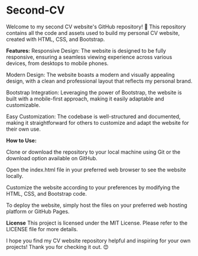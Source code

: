 # Second-CV
Welcome to my second CV website's GitHub repository! 🌟 This repository contains all the code and assets used to build my personal CV website, created with HTML, CSS, and Bootstrap.

**Features:**
Responsive Design: The website is designed to be fully responsive, ensuring a seamless viewing experience across various devices, from desktops to mobile phones.

Modern Design: The website boasts a modern and visually appealing design, with a clean and professional layout that reflects my personal brand.

Bootstrap Integration: Leveraging the power of Bootstrap, the website is built with a mobile-first approach, making it easily adaptable and customizable.

Easy Customization: The codebase is well-structured and documented, making it straightforward for others to customize and adapt the website for their own use.

**How to Use:**

Clone or download the repository to your local machine using Git or the download option available on GitHub.

Open the index.html file in your preferred web browser to see the website locally.

Customize the website according to your preferences by modifying the HTML, CSS, and Bootstrap code.

To deploy the website, simply host the files on your preferred web hosting platform or GitHub Pages.

**License**
This project is licensed under the MIT License. Please refer to the LICENSE file for more details.

I hope you find my CV website repository helpful and inspiring for your own projects! Thank you for checking it out. 😊
